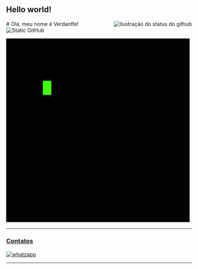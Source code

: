 ## Hello world!
<img align='right' src="https://github-readme-stats.vercel.app/api?username=Verdantfe&show_icons=true&title_color=783c00&text_color=af552e&icon_color=783c00&bg_color=f8efd4&cache_seconds=2300" alt="ilustração do status do github">
# Olá, meu nome é Verdantfe!

<img src="https://img.shields.io/static/v1?label=Overview&message=Verdantfe&color=f8efd4&style=for-the-badge&logo=GitHub" alt="Static GitHub">


![GIF](https://github.com/Verdantfe/verdantfe/blob/main/gif.gif)
 

<div>
  <a href="#" ><hr></hr>
<h3>Contatos</h3>
 <a href="https://wa.me/+5514998366369">  <img align="center" alt="whatzapp" src="https://img.shields.io/badge/WhatsApp-25D366?style=for-the-badge&logo=whatsapp&logoColor=white"/> </a>
</div>
<a href="#"> <hr></hr>
